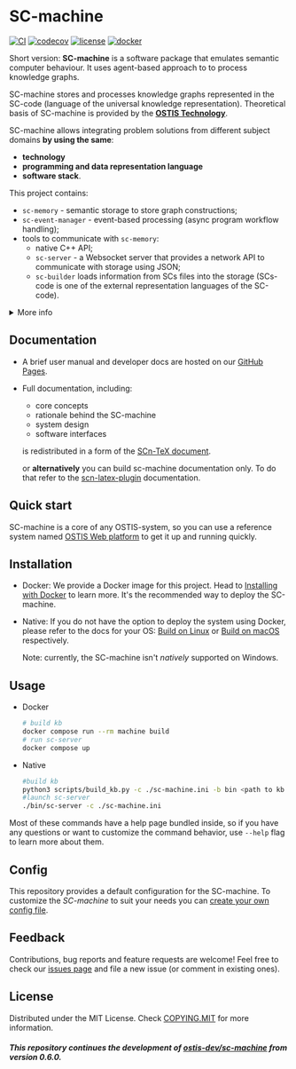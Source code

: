 # SC-machine

[![CI](https://github.com/ostis-ai/sc-machine/actions/workflows/main.yml/badge.svg)](https://github.com/ostis-ai/sc-machine/actions/workflows/main.yml)
[![codecov](https://codecov.io/gh/ostis-ai/sc-machine/branch/main/graph/badge.svg?token=WU8O9Z1DNL)](https://codecov.io/gh/ostis-ai/sc-machine)
[![license](https://img.shields.io/badge/License-MIT-yellow.svg)](COPYING.MIT)
[![docker](https://img.shields.io/docker/v/ostis/sc-machine?arch=amd64&label=Docker&logo=Docker&sort=date)](https://hub.docker.com/r/ostis/sc-machine)

Short version: **SC-machine** is a software package that emulates semantic computer behaviour. It uses agent-based approach to to process knowledge graphs.

SC-machine stores and processes knowledge graphs represented in the SC-code (language of the universal knowledge representation). Theoretical basis of SC-machine is provided by the [**OSTIS Technology**](https://github.com/ostis-ai/ostis-project).

SC-machine allows integrating problem solutions from different subject domains **by using the same**:

- **technology**
- **programming and data representation language**
- **software stack**.

This project contains:

- `sc-memory` - semantic storage to store graph constructions;
- `sc-event-manager` - event-based processing (async program workflow handling);
- tools to communicate with `sc-memory`:
  - native C++ API;
  - `sc-server` - a Websocket server that provides a network API to communicate with storage using JSON;
  - `sc-builder` loads information from SCs files into the storage (SCs-code is one of the external representation languages of the SC-code).

<details>
   <summary>More info</summary>

SC-machine is a **platform-independent graph database management system** that can store / retrieve knowledge graphs and run tasks (agents) on them.

Both declarative (data, data structures, documentation, tasks specification, etc.) and procedural
(programs, modules, systems, communication between systems) knowledge is represented using the same language: the SC-code.

</details>

## Documentation

- A brief user manual and developer docs are hosted on our [GitHub Pages](https://ostis-ai.github.io/sc-machine).
- Full documentation, including:

  - core concepts
  - rationale behind the SC-machine
  - system design
  - software interfaces

  is redistributed in a form of the [SCn-TeX document](https://github.com/ostis-ai/ostis-web-platform/blob/develop/docs/main.pdf).

  or **alternatively** you can build sc-machine documentation only. To do that refer to the [scn-latex-plugin](https://github.com/ostis-ai/scn-latex-plugin) documentation.

## Quick start

SC-machine is a core of any OSTIS-system, so you can use a reference system named [OSTIS Web platform](https://github.com/ostis-ai/ostis-web-platform) to get it up and running quickly.

## Installation

- Docker:
  We provide a Docker image for this project. Head to [Installing with Docker](https://ostis-ai.github.io/sc-machine/docker) to learn more. It's the recommended way to deploy the SC-machine.
- Native:
  If you do not have the option to deploy the system using Docker, please refer to the docs for your OS:
  [Build on Linux](https://ostis-ai.github.io/sc-machine/build/linux-build/) or [Build on macOS](https://ostis-ai.github.io/sc-machine/build/osx-build/) respectively.

  Note: currently, the SC-machine isn't _natively_ supported on Windows.

## Usage

- Docker

  ```sh
  # build kb
  docker compose run --rm machine build
  # run sc-server
  docker compose up
  ```

- Native

  ```sh
  #build kb
  python3 scripts/build_kb.py -c ./sc-machine.ini -b bin <path to kb folder with SCs and SCg sources (or path to repo.path file)>
  #launch sc-server
  ./bin/sc-server -c ./sc-machine.ini
  ```

Most of these commands have a help page bundled inside, so if you have any questions or want to customize the command behavior, use `--help` flag to learn more about them.

## Config

This repository provides a default configuration for the SC-machine. To customize the _SC-machine_ to suit your needs you can [create your own config file](https://ostis-ai.github.io/sc-machine/other/config).

## Feedback

Contributions, bug reports and feature requests are welcome!
Feel free to check our [issues page](https://github.com/ostis-ai/sc-machine/issues) and file a new issue (or comment in existing ones).

## License

Distributed under the MIT License. Check [COPYING.MIT](COPYING.MIT) for more information.

##### _This repository continues the development of [ostis-dev/sc-machine](https://github.com/ostis-dev/sc-machine) from version 0.6.0._
